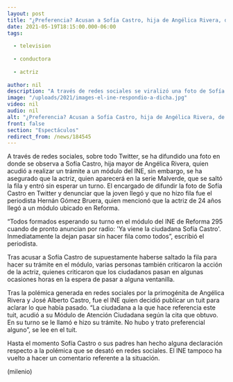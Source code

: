 ```yaml
---
layout: post
title: "¿Preferencia? Acusan a Sofía Castro, hija de Angélica Rivera, de no hacer fila para entrar al INE"
date: 2021-05-19T18:15:00.000-06:00
tags:
  
  - television
  
  - conductora
  
  - actriz
  
author: nil
description: "A través de redes sociales se viralizó una foto de Sofía Castro en un módulo del INE; aseguran que se saltó la fila para hacer su trámite. "
image: "/uploads/2021/images-el-ine-respondio-a-dicha.jpg"
video: nil
audio: nil
alt: "¿Preferencia? Acusan a Sofía Castro, hija de Angélica Rivera, de no hacer fila para entrar al INE"
front: false
section: "Espectáculos"
redirect_from: /news/184545
---
```


A través de redes sociales, sobre todo Twitter, se ha difundido una foto en donde se observa a Sofía Castro, hija mayor de Angélica Rivera, quien acudió a realizar un trámite a un módulo del INE, sin embargo, se ha asegurado que la actriz, quien aparecerá en la serie Malverde, que se saltó la fila y entró sin esperar un turno. El encargado de difundir la foto de Sofía Castro en Twitter y denunciar que la joven llegó y que no hizo fila fue el periodista Hernán Gómez Bruera, quien mencionó que la actriz de 24 años llegó a un módulo ubicado en Reforma. 

“Todos formados esperando su turno en el módulo del INE de Reforma 295 cuando de pronto anuncian por radio: 'Ya viene la ciudadana Sofía Castro'. Inmediatamente la dejan pasar sin hacer fila como todos”, escribió el periodista. 

Tras acusar a Sofía Castro de supuestamente haberse saltado la fila para hacer su trámite en el módulo, varias personas también criticaron la acción de la actriz, quienes criticaron que los ciudadanos pasan en algunas ocasiones horas en la espera de pasar a alguna ventanilla. 

Tras la polémica generada en redes sociales por la primogénita de Angélica Rivera y José Alberto Castro, fue el INE quien decidió publicar un tuit para aclarar lo que había pasado. “La ciudadana a la que hace referencia este tuit, acudió a su Módulo de Atención Ciudadana según la cita que obtuvo. En su turno se le llamó e hizo su trámite. No hubo y trato preferencial alguno”, se lee en el tuit. 

Hasta el momento Sofía Castro o sus padres han hecho alguna declaración respecto a la polémica que se desató en redes sociales. El INE tampoco ha vuelto a hacer un comentario referente a la situación. 

(milenio)